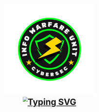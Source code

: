 <h1 align="center">
  <br>
  <a href="#"><img src="https://raw.githubusercontent.com/mkdirlove/mkdirlove/master/2.png" hight="300" width="300" alt=""></a>
  <br>
  <!--<a href="https://git.io/typing-svg"><img src="https://readme-typing-svg.demolab.com?font=Fira+Code&weight=700&size=23&pause=1000&color=00F72F&random=false&width=435&lines=My+crime+is+that+of+curiuosity!" alt="Typing SVG" /></a>-->
  <!--<a href="https://git.io/typing-svg"><img src="https://readme-typing-svg.demolab.com?font=Fira+Code&weight=700&size=16&pause=1000&color=00F72F&width=435&lines=With+great+power+comes+great+responsibility." alt="Typing SVG" /></a>-->
  <a href="https://git.io/typing-svg"><img src="https://readme-typing-svg.demolab.com?font=Fira+Code&weight=500&size=16&pause=1000&color=00F737&width=435&lines=With+great+power+comes+great+responsibility.;Kein+system+ist+sicher!;I+use+arch+btw.+%3C3" alt="Typing SVG" /></a>
</h1>

                                          
